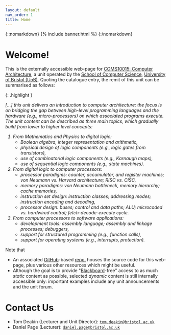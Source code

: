 ```yaml
---
layout: default
nav_order: 1
title: Home
---
```


{::nomarkdown} 
{% include banner.html %}
{:/nomarkdown} 

# Welcome!

This is the 
externally accessible 
web-page for
[COMS10015: Computer Architecture](https://www.bris.ac.uk/unit-programme-catalogue/UnitDetails.jsa?unitCode=COMS10015),
a unit operated by the 
[School of Computer Science](https://www.bristol.ac.uk/engineering/schools/computer-science),
[University of Bristol (UoB)](https://www.bristol.ac.uk).
Quoting the catalogue entry, the remit of this unit can be summarised as follows:

{: .highlight }
 <div markdown='block' style='font-style: italic'>
[...] this unit delivers an introduction to computer architecture: the focus is on bridging the gap between high-level programming languages and the hardware (e.g., micro-processors) on which associated programs execute. The unit content can be described as three main topics, which gradually build from lower to higher level concepts:

1. From Mathematics and Physics to digital logic:
   - Boolean algebra, integer representation and arithmetic,
   - physical design of logic components (e.g., logic gates from transistors),
   - use of combinatorial logic components (e.g., Karnaugh maps),
   - use of sequential logic components (e.g., state machines).
2. From digital logic to computer processors:
   - processor paradigms: counter, accumulator, and register machines; von Neumann vs. Harvard architecture; RISC vs. CISC,
   - memory paradigms: von Neumann bottleneck, memory hierarchy; cache memories,
   - instruction set design: instruction classes; addressing modes; instruction encoding and decoding,
   - processor design: buses; control and data paths; ALU; microcoded vs. hardwired control; fetch-decode-execute cycle.
3. From computer processors to software applications:
   - development tools: assembly language; assembly and linkage processes; debuggers,
   - support for structured programming (e.g., function calls),
   - support for operating systems (e.g., interrupts, protection).
</div>

Note that

- An associated 
  [GitHub](https://github.com/)-based [repo.](https://github.com/cs-uob/COMS10015)
  houses the source code for this web-page, plus various other
  resources which might be useful.
- Although the goal is to provide
  "[Blackboard](https://www.blackboard.com)-free"
  access to as much 
   *static* content 
  as possible, selected
  *dynamic* content 
  is still
  internally accessible
  only: important examples include
  any unit announcements
  and
  the unit forum.

# Contact Us

- Tom Deakin (Lecturer and Unit Director): [`tom.deakin@bristol.ac.uk`](mailto:tom.deakin@bristol.ac.uk?subject=COMS10015)
- Daniel Page (Lecturer): [`daniel.page@bristol.ac.uk`](mailto:daniel.page@bristol.ac.uk?subject=COMS10015)

